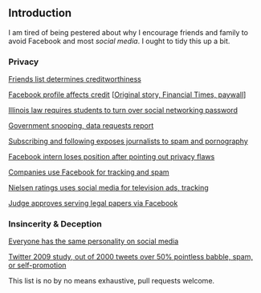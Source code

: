 ## Introduction ##

I am tired of being pestered about why I encourage friends and family to avoid Facebook and most *social media*. I ought to tidy this up a bit.

### Privacy ###

[Friends list determines creditworthiness](http://consumerist.com/2015/08/05/facebook-patent-would-allow-lenders-to-determine-creditworthiness-by-looking-at-your-friends/)

[Facebook profile affects credit](http://www.ajc.com/news/news/national/how-your-facebook-profile-can-affect-your-credit/npD9X/)
[[Original story, Financial Times, paywall](http://www.ft.com/intl/cms/s/0/d6daedee-706a-11e5-9b9e-690fdae72044.html#axzz3qM6cGcyp)]

[Illinois law requires students to turn over social networking password](https://motherboard.vice.com/read/illinois-says-students-have-to-give-up-facebook-passwords-or-face-prosecution)

[Government snooping, data requests report](https://newsroom.fb.com/news/2015/11/global-government-requests-report-4/)

[Subscribing and following exposes journalists to spam and pornography](http://www.nydailynews.com/news/national/facebook-subscribe-exposes-journalists-spam-pornography-users-complain-article-1.1014203)

[Facebook intern loses position after pointing out privacy flaws](https://www.boston.com/news/nation/2015/08/12/harvard-student-loses-facebook-internship-after-pointing-out-privacy-flaws/zASZFdUjn6PoliUiR9kVHJ/story.html)

[Companies use Facebook for tracking and spam](http://www.businessinsider.com/how-to-block-companies-tracking-you-on-facebook-2014-1)

[Nielsen ratings uses social media for television ads, tracking](https://recode.net/2016/01/19/nielsen-wants-to-watch-you-talk-to-your-facebook-friends-about-what-you-watch-on-tv/)

[Judge approves serving legal papers via Facebook](http://nypost.com/2014/09/18/judge-oks-serving-legal-papers-via-facebook/)
### Insincerity & Deception ###

[Everyone has the same personality on social media](http://qz.com/590581/everyone-has-the-same-personality-online/)

[Twitter 2009 study, out of 2000 tweets over 50% pointless babble, spam, or self-promotion](https://web.archive.org/web/20110715062407/www.pearanalytics.com/blog/wp-content/uploads/2010/05/Twitter-Study-August-2009.pdf)


This list is no by no means exhaustive, pull requests welcome.
